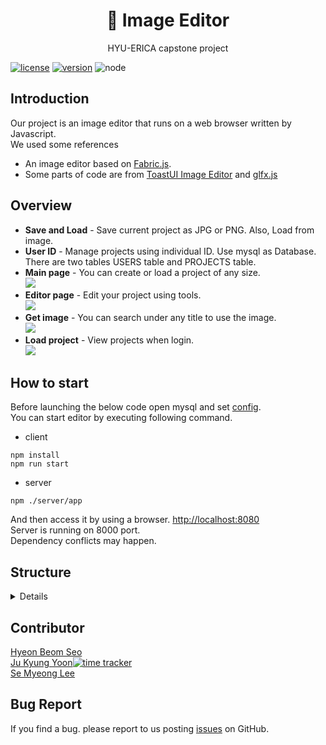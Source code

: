 <p align="center">
  <h1 align="center">🎨 Image Editor</h1>
  <p align="center">
    HYU-ERICA capstone project
  </p>
</p>

[![license](https://img.shields.io/badge/license-MIT-blue.svg)](https://github.com/hbseo/image_editor/blob/master/LICENSE) 
[![version](https://img.shields.io/badge/react-16.13.1-blue)](https://reactjs.org/)
![node](https://img.shields.io/node/v/fabric)

## Introduction  
Our project is an image editor that runs on a web browser written by Javascript.  
We used some references  
* An image editor based on [Fabric.js](https://github.com/fabricjs/fabric.js).  
* Some parts of code are from [ToastUI Image Editor](https://github.com/nhn/tui.image-editor) and [glfx.js](https://github.com/evanw/glfx.js)

## Overview  
* __Save and Load__ - Save current project as JPG or PNG. Also, Load from image.  
* __User ID__ - Manage projects using individual ID. Use mysql as Database. There are two tables USERS table and PROJECTS table.  
* __Main page__ - You can create or load a project of any size.  
![](https://via.placeholder.com/150)  
* __Editor page__ - Edit your project using tools.  
![](https://via.placeholder.com/150)  
* __Get image__ - You can search under any title to use the image.  
![](https://via.placeholder.com/150)  
* __Load project__ - View projects when login.  
![](https://via.placeholder.com/150)  

## How to start  
Before launching the below code open mysql and set [config](https://github.com/hbseo/image_editor/tree/master/server/config).   
You can start editor by executing following command.  
* client  
```
npm install
npm run start
```
* server  
```
npm ./server/app
```  
And then access it by using a browser. [http://localhost:8080](http://localhost:8080)  
Server is running on 8000 port.  
Dependency conflicts may happen.  

## Structure  
<details>
  <summary>Details</summary>

  <div markdown="1">
    image_editor
    │───README.md   
    │
    └───public
    │   │───index.html
    │   │
    │   └───image
    │       └───.svg
    │
    └───src
    │   │───index.js
    │   │───Route.js
    │   │
    │   └───css
    │   │   │───Error.scss
    │   │   │───ImageEditor.scss
    │   │   │───ImageList.scss
    │   │   │───Loading.scss
    │   │   │───Main.scss
    │   │   │───New_project.scss
    │   │   │───Save.scss
    │   │   │───UploadFIle.scss
    │   │   │
    │   │   └───Login
    │   │   │   │───font-awesome.min.scss
    │   │   │   │───main.scss
    │   │   │   │───util.scss
    │   │   │   └───fonts
    │   │   │   
    │   │   └───ui
    │   │       │───Draw.scss
    │   │       │───Filter.scss
    │   │       │───History.scss
    │   │       │───Icon.scss
    │   │       │───Image.scss
    │   │       │───Rotation.scss
    │   │       │───Shape.scss
    │   │       └───Text.scss
    │   │
    │   └───locale
    │   │   │───i18n.js
    │   │   │
    │   │   │───ko
    │   │   │   └───korean.json
    │   │   │
    │   │   └───en
    │   │       └───english.json
    │   │
    │   └───components
    │       │───Change_password.js
    │       │───Error.js
    |       |───Find_password.js
    │       │───ImageEditor.js
    │       │───ImageList.js
    │       │───LoadImage.js
    │       │───Login.js
    │       │───Main.js
    │       │───New_project.js
    │       │───Project.js
    │       │───Save.js
    │       │───SignIn.js
    │       │───SignUp.js
    │       │───Upload_file.js
    │       │    
    │       └─── action
    │       │     │───Action.js
    │       │     │───Clip.js
    │       │     │───Crop.js
    │       │     │───Delete.js
    │       │     │───Draw.js
    │       │     │───Fill.js
    │       │     │───Filter.js
    │       │     │───Flip.js
    │       │     │───Icon.js
    │       │     │───Image.js
    │       │     │───Line.js
    │       │     │───ObjectAction.js
    │       │     │───Rotation.js
    │       │     │───Shape.js
    │       │     └───Text.js
    │       │
    │       └─── const
    │       │     └───consts.js
    │       │
    │       └─── extension
    │       │     │───Extension.js
    │       │     │───Grid.js
    │       │     │───Layers.js
    │       │     │───Pipette.js
    │       │     │───Snap.js
    │       │     └───Util.js
    │       │   
    │       └─── filters
    |       │    └─── glfx
    │       │          │───denoise.js
    │       │          │───hexagonalPixelate.js
    │       │          │───ink.js
    │       │          │───vibrance.js
    │       │          │───vignette.js
    │       │          └───zoomblur.js
    │       │
    │       └─── helper
    │       │     │───Brush.js
    │       │     │───ConverRGB.js
    │       │     │───originImage.js
    │       │     │───Resize.js
    │       │     └───SwithTools.js
    │       │
    │       └─── ui
    │             │───Canvas.js
    │             │───Draw.js
    │             │───Effect.js
    │             │───Filter.js
    │             │───History.js
    │             │───Icon.js
    │             │───Image.js
    │             │───Loading.js
    │             │───Object.js
    │             │───Rotation.js
    │             │───Shape.js
    │             │───SideNav.js
    │             │───Text.js
    │             └───Tools.js
    │                                               
    └───server
        │─── app.js
        │
        │─── config
        │     │───db-config.json
        │     │───jwt.js
        │     └───user.sql
        │
        │─── database
        │     └───index.js
        │
        │─── middlewares
        │     └───auth.js
        │
        └─── routes
              └───api
                  │───auth
                  │   │───controller.js 
                  │   └───index.js
                  │
                  └───content
                      │───controller.js 
                      └───index.js
  </div>
</details>


## Contributor  
[Hyeon Beom Seo](https://github.com/hbseo)  
[Ju Kyung Yoon](https://github.com/JuKyYoon)[![time tracker](https://wakatime.com/badge/github/hbseo/image_editor.svg)](https://wakatime.com/badge/github/hbseo/image_editor)   
[Se Myeong Lee](https://github.com/3people)  

## Bug Report  
If you find a bug. please report to us posting [issues](https://github.com/hbseo/image_editor/issues) on GitHub.